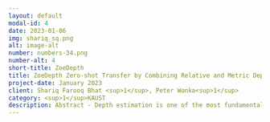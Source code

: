 ```yaml
---
layout: default
modal-id: 4
date: 2023-01-06
img: shariq_sq.png
alt: image-alt
number: numbers-34.png
number-alt: 4 
short-title: ZoeDepth
title: ZoeDepth Zero-shot Transfer by Combining Relative and Metric Depth
project-date: January 2023
client: Shariq Farooq Bhat <sup>1</sup>, Peter Wonka<sup>1</sup>
category: <sup>1</sup>KAUST
description: Abstract - Depth estimation is one of the most fundamental computer vision problems. While predicting depth from a single image is considered an ill-posed problem, there has been tremendous progress with learning-based methods in recent years. However, existing work either focuses on generalization performance disregarding metric scale, i.e. relative depth estimation or state-of-the-art results on specific datasets, i.e. metric depth estimation. In this work, we propose the first approach that combines both worlds, leading to a model with excellent generalization performance while maintaining metric scale. Our method improves the state of the art on the NYU Depth v2 indoor dataset by 18.9% in terms of relative absolute error (REL) and achieves unprecedented zero-shot generalization performance to four unseen indoor datasets with up to 48.2% mean relative improvement (mRI) across three metrics (delta, REL, RMSE). We can also train our model for both indoor and outdoor domains at the same time and generalize to eight unseen datasets from both domains while still outperforming the state-of-the-art on NYU Depth v2 by 16.8%.
---
```

